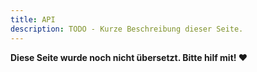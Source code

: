 ```yaml
---
title: API
description: TODO - Kurze Beschreibung dieser Seite.
---
```


**Diese Seite wurde noch nicht übersetzt. Bitte hilf mit! ❤**
